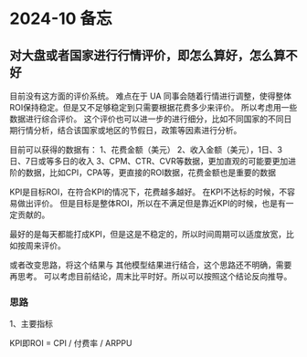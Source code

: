 # 2024-10 备忘

## 对大盘或者国家进行行情评价，即怎么算好，怎么算不好

目前没有这方面的评价系统。
难点在于 UA 同事会随着行情进行调整，使得整体ROI保持稳定。但是又不足够稳定到只需要根据花费多少来评价。
所以考虑用一些数据进行综合评价。
这个评价也可以进一步的进行细分，比如不同国家的不同日期行情分析，结合该国家或地区的节假日，政策等因素进行分析。

目前可以获得的数据有：
1、花费金额（美元）
2、收入金额（美元），1日、3日、7日或等多日的收入
3、CPM、CTR、CVR等数据，更加直观的可能要更加进阶的数据，比如CPI，CPA等，更直接的ROI数据，花费金额也是重要的数据

KPI是目标ROI，在符合KPI的情况下，花费越多越好。
在KPI不达标的时候，不容易做出评价。
但是目标是整体ROI，所以在不满足但是靠近KPI的时候，也是有一定贡献的。

最好的是每天都能打成KPI，但是这是不稳定的，所以时间周期可以适度放宽，比如按周来评价。

或者改变思路，将这个结果与 其他模型结果进行结合，这个思路还不明确，需要再思考。
可以考虑目前结论，周末比平时好。所以可以按照这个结论反向推导。

### 思路

1、主要指标

KPI即ROI = CPI / 付费率 / ARPPU
